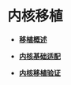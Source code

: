 # 内核移植<a name="ZH-CN_TOPIC_0000001063110705"></a>

-   **[移植概述](porting-chip-kernel-overview.md)**  

-   **[内核基础适配](porting-chip-kernel-adjustment.md)**  

-   **[内核移植验证](porting-chip-kernel-verify.md)**  


